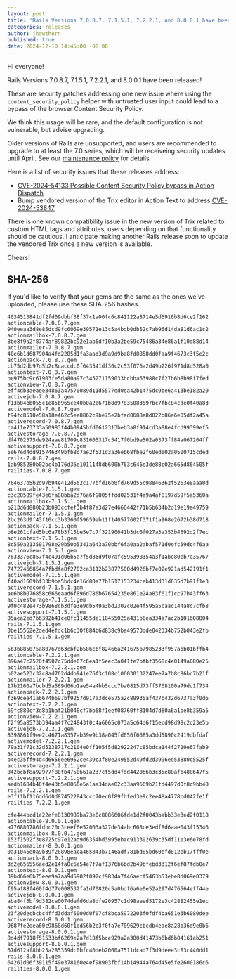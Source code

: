 ```yaml
---
layout: post
title: 'Rails Versions 7.0.8.7, 7.1.5.1, 7.2.2.1, and 8.0.0.1 have been released!'
categories: releases
author: jhawthorn
published: true
date: 2024-12-10 14:45:00 -08:00
---
```


Hi everyone!

Rails Versions 7.0.8.7, 7.1.5.1, 7.2.2.1, and 8.0.0.1 have been released!

These are security patches addressing one new issue where using the
`content_security_policy` helper with untrusted user input could lead to a
bypass of the browser Content Security Policy.

We think this usage will be rare, and the default configuration is not
vulnerable, but advise upgrading.

Older versions of Rails are unsupported, and users are recommended to upgrade
to at least the 7.0 series, which will be receiveing security updates until
April. See our [maintenance policy](https://rubyonrails.org/maintenance) for details.

Here is a list of security issues that these releases address:

* [CVE-2024-54133 Possible Content Security Policy bypass in Action Dispatch](https://discuss.rubyonrails.org/t/cve-2024-54133-possible-content-security-policy-bypass-in-action-dispatch/88178)
* Bump vendored version of the Trix editor in Action Text to address [CVE-2024-53847](https://github.com/basecamp/trix/security/advisories/GHSA-6vx4-v2jw-qwqh)

There is one known compatibility issue in the new version of Trix related to
custom HTML tags and attributes, users depending on that functionality should
be cautious. I anticipate making another Rails release soon to update the
vendored Trix once a new version is available.

Cheers!


## SHA-256

If you'd like to verify that your gems are the same as the ones we've uploaded,
please use these SHA-256 hashes.


```
4034513841df2fd09dbbf38f37c1a00fc6c841122a8714e5d6916b8d6ce2f162  actioncable-7.0.8.7.gem
940eeaa3d8e85dcd9fc6069e39571e13c5a4bdb0db52c7ab96d14da81d6ac1c2  actionmailbox-7.0.8.7.gem
8be8f9a2f8774af89822bc92e1ab6df10b3a2be59c75486a34e86a1f10d88d14  actionmailer-7.0.8.7.gem
40e6b1d687904a4fd2285d1fa3aad3d9a9d9ba8fd8858dd0faa9f4673c3f5e2c  actionpack-7.0.8.7.gem
cb75d2db97d5b2c8caccdc0f643541df36c2c53f076a2d49b226f971d8d528a0  actiontext-7.0.8.7.gem
be975bc9c61903fe5da80a97c345271159033bcbba63988c7f27b6b8b98f7fed  actionview-7.0.8.7.gem
eff4db3aeaee34863a47570089d11d5577ed0ea42b1475dc9be6a413be182a20  activejob-7.0.8.7.gem
f13b04bb055c1e85b965ce40b0a2e671b8d97835083597bc7fbc04cde0f40a83  activemodel-7.0.8.7.gem
f94fc8510e58a18e462c5ee8862c9be75e2bfad0688e8d022b86a6e05df2a45a  activerecord-7.0.8.7.gem
ca411e73733a50983f44b0945bfd0612313beb3a8f914cd3a88e4fcd99399ef5  activestorage-7.0.8.7.gem
df4702375de924aae81709c831605317c5417f0bd9e502a0373ff84a067204ff  activesupport-7.0.8.7.gem
5e67ed4dd915746349bfb8c7ae2f531d3a36eb68fbe2f60ede02a0500715cded  rails-7.0.8.7.gem
1ab985280b02bc4b176d36e1011148db600b763c646e3de88c02a665d864505f  railties-7.0.8.7.gem
```

```
764637b5b2d97b94e412d562c177bfd16b0fd769d55c98846362f5263e8aaa0d  actioncable-7.1.5.1.gem
c3c20589fe43e6fa88bba2d76a6f9805ffdd02531f4a9a4af8197d59f5a5360a  actionmailbox-7.1.5.1.gem
b213d6d880b23b093ccfef3b4f87a3d27e4666442f71b5b634b2d19e19a49759  actionmailer-7.1.5.1.gem
2bc263d9f43f16cc3b3360f59659ab11f140577602f371f1a968e2672b38d718  actionpack-7.1.5.1.gem
b8e261cfad5bc6a78b3f15be5e7c7f32190041b3dc6f027a3a353b4392d2f7ec  actiontext-7.1.5.1.gem
8c559a213501798e29b50b5341a643a70bbf6fa0aa2abaf571d0efc59dc4f6aa  actionview-7.1.5.1.gem
7633376c857f4c491d06b5a7f5d86d9f07afc595398354a3f1abe80eb7e35767  activejob-7.1.5.1.gem
74727466854a7fbdfe8f2702ca3112b23877500d4926bf7e02e921ad542191f1  activemodel-7.1.5.1.gem
f40ad1609bf33b9ba5bdc4e16d80a77b1517153234ceb413d31d635d7b91f1e3  activerecord-7.1.5.1.gem
ae6b8b076858c666eaad6f896d786b67654235e861e24a83f61f1cc97b43ff63  activestorage-7.1.5.1.gem
9f0c482e473b9868cb3dfe3e9db549a3bd2302c02e4f595a5caac144a8c7cfb8  activesupport-7.1.5.1.gem
05aea2ed7b6392b41ce0fc11455de118455025a431b6ea334a7ac2b101608804  rails-7.1.5.1.gem
0be15562e2ded4efdc1b6c30f884b6d838c9ba49573dde042334b752b043e2fb  railties-7.1.5.1.gem
```

```
5b3b885075a80767d63cbf2b586cbf82466a241675b7985233f957abb01bffb4  actioncable-7.2.2.1.gem
896a47c2520f4507c75dde67c6ea1f5eec3a041fe7bfbf3568c4e0149a080e25  actionmailbox-7.2.2.1.gem
b02ae523c32c8ad762d4db941e76f3c108c106030132247ee7a7b8c86bc7b21f  actionmailer-7.2.2.1.gem
17b2160a7bcbd5a569d06b1ae54a4bb5ccc7ba0815d73ff5768100a79dc1f734  actionpack-7.2.2.1.gem
f369cee41a6674b697bf9257d917a3dce575a2c89935af437b432d6737a3f0d6  actiontext-7.2.2.1.gem
69fc880cf3d8b1baf21b048cf7bb68f1eef08760ff8104d7d60a6a1be8b359a5  actionview-7.2.2.1.gem
f2f95a8573b394aa4f7c24843f0c4a6065c073a5c64d6f15ecd98d98c2c23e5b  activejob-7.2.2.1.gem
8398861f9ee2c4671a8357ab39e9b38a045fd656f6685a3dd5890c2419dbfdaf  activemodel-7.2.2.1.gem
79a31f71c32d5138717c2104e0ff105f5d82922247c85bdca144f2720e67fab9  activerecord-7.2.2.1.gem
b4ec35ff94d4d6656ee6952ce439c3f80e249552d49fd2d3996ee53880c5525f  activestorage-7.2.2.1.gem
842bcbf8a92977f80fb4750661a237cf5dd4fdd442066b3c35e88afb488647f5  activesupport-7.2.2.1.gem
aedb1604b40f4e43b5e8066e5a1aa34dae02c33aa9669b21fd4497d0f8c9bb40  rails-7.2.2.1.gem
e3f11bf116dd6d0d874522843ccc70ec0f89fbfed3e9c2ee48a4778cd042fe1f  railties-7.2.2.1.gem
```

```
cfe444bcd1e22efe8130989ba73e0c8086606fde1d2f0043babb33e3ed2f0118  actioncable-8.0.0.1.gem
a776880786fdbc20c3ceef6e52003a327de34abc668ce3edf8d6aae043f15346  actionmailbox-8.0.0.1.gem
152f1502f3e8725c97e12ad9d6354bd3995ebac913392639c35df11e3e6e78fd  actionmailer-8.0.0.1.gem
0a31046e0a9b39f28898eaca465843b7146adf781bd85bd60efd812eb17fff0e  actionpack-8.0.0.1.gem
3d2e656556aed2e14fa0c6e54e7f7af1376b6bd2b49bfebd3312f6ef87fdb0e7  actiontext-8.0.0.1.gem
39bd66e6b75eee9a7aa9d5902f092cf9834a7f46aecf5463b53ebe8d069e0379  actionview-8.0.0.1.gem
f95af88f460f4d77e008532fa1d70820c5a0bdf6a6e0e52a297d476564eff44e  activejob-8.0.0.1.gem
aba84f3bf9d382ce0074defd6da8dfe20957c1d98aeed5172e3c42882455e1ec  activemodel-8.0.0.1.gem
23f20decbcbc4ffd3ddaf5000d0f07cf8bca5972203f0fdf4ba651e3b6080dee  activerecord-8.0.0.1.gem
9687fe2eea60c9868d60f1dd56b2e3f0fa7e709629cbcdb4eae8a28b36d9e0b6  activestorage-8.0.0.1.gem
8d4df7918f51533bf6269e2a7d18f5bce929a2a380d41473b6bd6b04161ab251  activesupport-8.0.0.1.gem
67d612af8bb25a285359dc0bfc40deb2060a7511dcad7f3d9deee3c83c440dd1  rails-8.0.0.1.gem
64261d06f39115f49e378160e4ef98903fbf14b14944a764d45e5fe2600186c6  railties-8.0.0.1.gem
```
